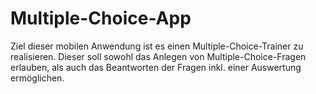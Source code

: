 # Multiple-Choice-App
Ziel dieser mobilen Anwendung ist es einen Multiple-Choice-Trainer zu realisieren. Dieser soll sowohl  das Anlegen von Multiple-Choice-Fragen erlauben, als auch das Beantworten der Fragen inkl. einer  Auswertung ermöglichen.
